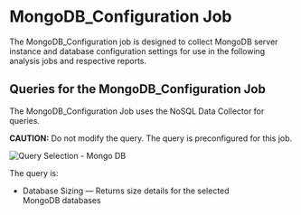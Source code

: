# MongoDB_Configuration Job

The MongoDB_Configuration job is designed to collect MongoDB server instance and database
configuration settings for use in the following analysis jobs and respective reports.

## Queries for the MongoDB_Configuration Job

The MongoDB_Configuration Job uses the NoSQL Data Collector for queries.

**CAUTION:** Do not modify the query. The query is preconfigured for this job.

![Query Selection - Mongo DB](/img/product_docs/accessanalyzer/11.6/solutions/databases/mongodb/collection/configurationjob.webp)

The query is:

- Database Sizing — Returns size details for the selected MongoDB databases
